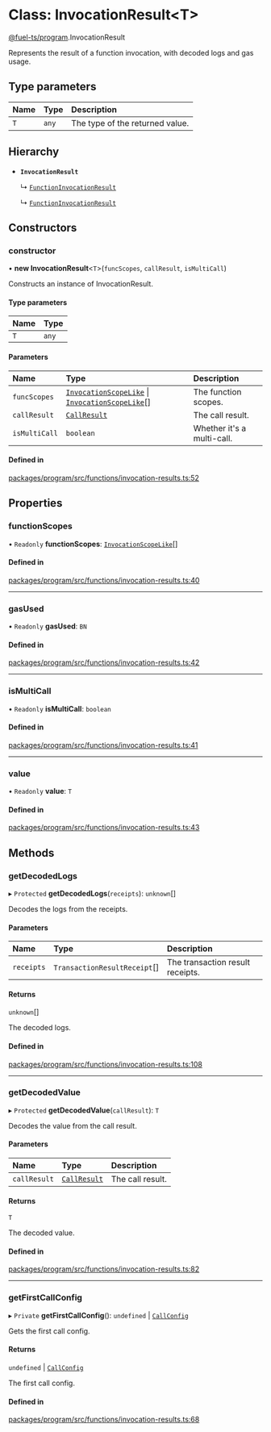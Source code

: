 # Class: InvocationResult&lt;T\>

[@fuel-ts/program](/api/Program/index.md).InvocationResult

Represents the result of a function invocation, with decoded logs and gas usage.

## Type parameters

| Name | Type | Description |
| :------ | :------ | :------ |
| `T` | `any` | The type of the returned value. |

## Hierarchy

- **`InvocationResult`**

  ↳ [`FunctionInvocationResult`](/api/Program/FunctionInvocationResult.md)

  ↳ [`FunctionInvocationResult`](/api/Program/FunctionInvocationResult.md)

## Constructors

### constructor

• **new InvocationResult**&lt;`T`\>(`funcScopes`, `callResult`, `isMultiCall`)

Constructs an instance of InvocationResult.

#### Type parameters

| Name | Type |
| :------ | :------ |
| `T` | `any` |

#### Parameters

| Name | Type | Description |
| :------ | :------ | :------ |
| `funcScopes` | [`InvocationScopeLike`](/api/Program/index.md#invocationscopelike) \| [`InvocationScopeLike`](/api/Program/index.md#invocationscopelike)[] | The function scopes. |
| `callResult` | [`CallResult`](/api/Providers/index.md#callresult) | The call result. |
| `isMultiCall` | `boolean` | Whether it's a multi-call. |

#### Defined in

[packages/program/src/functions/invocation-results.ts:52](https://github.com/FuelLabs/fuels-ts/blob/b1bbe92b/packages/program/src/functions/invocation-results.ts#L52)

## Properties

### functionScopes

• `Readonly` **functionScopes**: [`InvocationScopeLike`](/api/Program/index.md#invocationscopelike)[]

#### Defined in

[packages/program/src/functions/invocation-results.ts:40](https://github.com/FuelLabs/fuels-ts/blob/b1bbe92b/packages/program/src/functions/invocation-results.ts#L40)

___

### gasUsed

• `Readonly` **gasUsed**: `BN`

#### Defined in

[packages/program/src/functions/invocation-results.ts:42](https://github.com/FuelLabs/fuels-ts/blob/b1bbe92b/packages/program/src/functions/invocation-results.ts#L42)

___

### isMultiCall

• `Readonly` **isMultiCall**: `boolean`

#### Defined in

[packages/program/src/functions/invocation-results.ts:41](https://github.com/FuelLabs/fuels-ts/blob/b1bbe92b/packages/program/src/functions/invocation-results.ts#L41)

___

### value

• `Readonly` **value**: `T`

#### Defined in

[packages/program/src/functions/invocation-results.ts:43](https://github.com/FuelLabs/fuels-ts/blob/b1bbe92b/packages/program/src/functions/invocation-results.ts#L43)

## Methods

### getDecodedLogs

▸ `Protected` **getDecodedLogs**(`receipts`): `unknown`[]

Decodes the logs from the receipts.

#### Parameters

| Name | Type | Description |
| :------ | :------ | :------ |
| `receipts` | `TransactionResultReceipt`[] | The transaction result receipts. |

#### Returns

`unknown`[]

The decoded logs.

#### Defined in

[packages/program/src/functions/invocation-results.ts:108](https://github.com/FuelLabs/fuels-ts/blob/b1bbe92b/packages/program/src/functions/invocation-results.ts#L108)

___

### getDecodedValue

▸ `Protected` **getDecodedValue**(`callResult`): `T`

Decodes the value from the call result.

#### Parameters

| Name | Type | Description |
| :------ | :------ | :------ |
| `callResult` | [`CallResult`](/api/Providers/index.md#callresult) | The call result. |

#### Returns

`T`

The decoded value.

#### Defined in

[packages/program/src/functions/invocation-results.ts:82](https://github.com/FuelLabs/fuels-ts/blob/b1bbe92b/packages/program/src/functions/invocation-results.ts#L82)

___

### getFirstCallConfig

▸ `Private` **getFirstCallConfig**(): `undefined` \| [`CallConfig`](/api/Program/index.md#callconfig)

Gets the first call config.

#### Returns

`undefined` \| [`CallConfig`](/api/Program/index.md#callconfig)

The first call config.

#### Defined in

[packages/program/src/functions/invocation-results.ts:68](https://github.com/FuelLabs/fuels-ts/blob/b1bbe92b/packages/program/src/functions/invocation-results.ts#L68)
